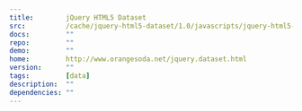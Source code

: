 ```yaml
---
title:        jQuery HTML5 Dataset
src:          /cache/jquery-html5-dataset/1.0/javascripts/jquery-html5-dataset.js
docs:         ""
repo:         ""
demo:         ""
home:         http://www.orangesoda.net/jquery.dataset.html
version:      ""
tags:         [data]
description:  ""
dependencies: ""
---
```



